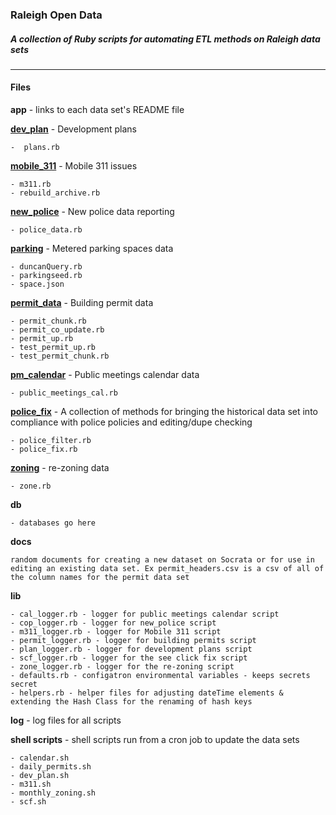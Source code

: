 
### Raleigh Open Data   
##### A collection of Ruby scripts for automating ETL methods on Raleigh data sets

---  
#### Files
**app** - links to each data set's README file

  **[dev_plan](app/dev_plan/README.md)**  - Development plans  

    -  plans.rb  
  **[mobile_311](app/mobile_311/README.md)** - Mobile 311 issues  

    - m311.rb  
    - rebuild_archive.rb  
  **[new_police](app/new_police/README.md)**  - New police data reporting 
 
    - police_data.rb 

  **[parking](app/parking/README.md)** - Metered parking spaces data 
   
    - duncanQuery.rb  
    - parkingseed.rb  
    - space.json  

  **[permit_data](app/permit_data/README.md)**  - Building permit data  

    - permit_chunk.rb  
    - permit_co_update.rb  
    - permit_up.rb  
    - test_permit_up.rb  
    - test_permit_chunk.rb  

  **[pm\_calendar](app/pm_calendar/README.md)**  -  Public meetings calendar data 
 
    - public_meetings_cal.rb  
  **[police\_fix](app/police_fix/README.md)**  - A collection of methods for bringing the historical data set into compliance with police policies and editing/dupe checking

    - police_filter.rb  
    - police_fix.rb
  **[zoning](app/zoning/README.md)**   - re-zoning data
    
    - zone.rb

**db**

	- databases go here
**docs**

	random documents for creating a new dataset on Socrata or for use in editing an existing data set. Ex permit_headers.csv is a csv of all of the column names for the permit data set
**lib**

    - cal_logger.rb - logger for public meetings calendar script
    - cop_logger.rb - logger for new_police script   
    - m311_logger.rb - logger for Mobile 311 script
    - permit_logger.rb - logger for building permits script
    - plan_logger.rb - logger for development plans script
    - scf_logger.rb - logger for the see click fix script
    - zone_logger.rb - logger for the re-zoning script  
    - defaults.rb - configatron environmental variables - keeps secrets secret         
    - helpers.rb - helper files for adjusting dateTime elements & extending the Hash Class for the renaming of hash keys


**log** - log files for all scripts

**shell scripts** - shell scripts run from a cron job to update the data sets	

    - calendar.sh
    - daily_permits.sh
    - dev_plan.sh
    - m311.sh
    - monthly_zoning.sh
    - scf.sh



